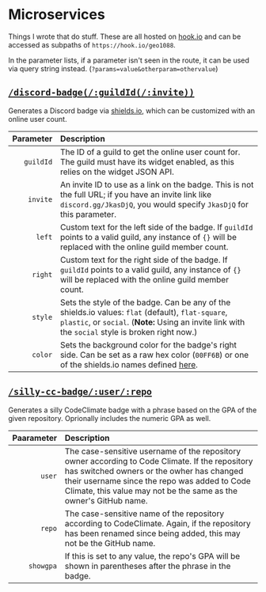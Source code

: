 # Microservices

Things I wrote that do stuff. These are all hosted on [hook.io](https://hook.io/) and can be accessed as subpaths of `https://hook.io/geo1088`.

In the parameter lists, if a parameter isn't seen in the route, it can be used via query string instead. (`?params=value&otherparam=othervalue`)

## [`/discord-badge(/:guildId(/:invite))`](https://hook.io/geo1088/discord-badge)

Generates a Discord badge via [shields.io](http://shields.io), which can be customized with an online user count.

Parameter | Description
---------:|:-----------
`guildId` | The ID of a guild to get the online user count for. The guild must have its widget enabled, as this relies on the widget JSON API.
`invite` | An invite ID to use as a link on the badge. This is not the full URL; if you have an invite link like `discord.gg/JkasDjQ`, you would specify `JkasDjQ` for this parameter.
`left` | Custom text for the left side of the badge. If `guildId` points to a valid guild, any instance of `{}` will be replaced with the online guild member count.
`right` | Custom text for the right side of the badge. If `guildId` points to a valid guild, any instance of `{}` will be replaced with the online guild member count.
`style` | Sets the style of the badge. Can be any of the shields.io values: `flat` (default), `flat-square`, `plastic`, or `social`. (**Note:** Using an invite link with the `social` style is broken right now.)
`color` | Sets the background color for the badge's right side. Can be set as a raw hex color (`00FF6B`) or one of the shields.io names defined [here](https://github.com/badges/shields/blob/master/colorscheme.json).

## [`/silly-cc-badge/:user/:repo`](http://hook.io/geo1088/silly-cc-badge/sferik/rails_admin)

Generates a silly CodeClimate badge with a phrase based on the GPA of the given repository. Oprionally includes the numeric GPA as well.

Paarameter | Description
----------:|:-----------
`user` | The case-sensitive username of the repository owner according to Code Climate. If the repository has switched owners or the owher has changed their username since the repo was added to Code Climate, this value may not be the same as the owner's GitHub name.
`repo` | The case-sensitive name of the repository according to CodeClimate. Again, if the repository has been renamed since being added, this may not be the GitHub name.
`showgpa` | If this is set to any value, the repo's GPA will be shown in parentheses after the phrase in the badge.
